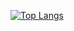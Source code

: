 [![Top Langs](https://github-readme-stats.vercel.app/api/top-langs/?username=MasakiIida&layout=compact&theme=dark
)](https://github.com/anuraghazra/github-readme-stats)
